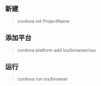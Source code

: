 ## 新建
> cordova init ProjectName
## 添加平台
> cordova platform add ios/browser/osx
## 运行
> cordova run ios/browser 


                      
